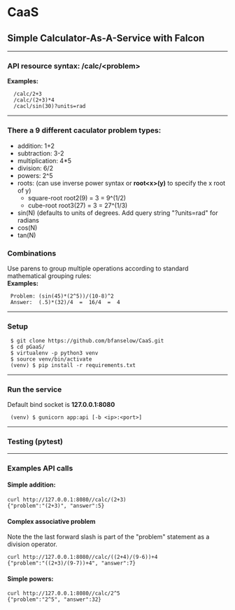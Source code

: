 # CaaS
## Simple Calculator-As-A-Service with Falcon

---
### API resource syntax: /calc/\<problem\>   
**Examples:**
```
  /calc/2+3
  /calc/(2+3)*4
  /cacl/sin(30)?units=rad
```
---
### There a 9 different caculator problem types:
  + addition: 1+2
  + subtraction: 3-2
  + multiplication: 4*5
  + division: 6/2
  + powers: 2^5
  + roots: (can use inverse power syntax or **root\<x\>(y)** to specify the x root of y) 
    - square-root root2(9) = 3 = 9^(1/2)
    - cube-root root3(27) = 3 = 27^(1/3)
  + sin(N) (defaults to units of degrees. Add query string "?units=rad" for radians
  + cos(N)
  + tan(N)

### Combinations
Use parens to group multiple operations according to standard mathematical grouping rules:   
**Examples:**
```
 Problem: (sin(45)*(2^5))/(10-8)^2 
 Answer:  (.5)*(32)/4  =  16/4  =  4
```
---
### Setup
```
 $ git clone https://github.com/bfanselow/CaaS.git
 $ cd pGaaS/
 $ virtualenv -p python3 venv
 $ source venv/bin/activate
 (venv) $ pip install -r requirements.txt
```

---
### Run the service 
Default bind socket is **127.0.0.1:8080**
```
 (venv) $ gunicorn app:api [-b <ip>:<port>]
```

---
### Testing (pytest)



---
### Examples API calls
#### Simple addition:
```
curl http://127.0.0.1:8080//calc/(2+3)
{"problem":"(2+3)", "answer":5}
```
#### Complex associative problem 
Note the the last forward slash is part of the "problem" statement as a division operator.
```
curl http://127.0.0.1:8080//calc/((2+4)/(9-6))+4
{"problem":"((2+3)/(9-7))+4", "answer":7}
```
#### Simple powers:
```
curl http://127.0.0.1:8080//calc/2^5
{"problem":"2^5", "answer":32}
```
